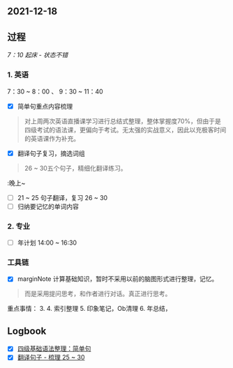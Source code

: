 ## 2021-12-18

## 过程 

*7：10 起床 - 状态不错*

### 1. 英语
7：30 ~ 8：00 、 9：30  ~ 11：40
- [x] 简单句重点内容梳理
> 对上周两次英语直播课学习进行总结式整理，整体掌握度70%，但由于是四级考试的语法课，更偏向于考试。无太强的实战意义，因此以充极客时间的英语课作为补充。

- [x] 翻译句子复习，摘选词组
> 26 ~ 30五个句子，精细化翻译练习。

:晚上~

- [ ] 21 ~ 25 句子翻译，复习 26 ~ 30 
- [ ] 归纳要记忆的单词内容

### 2. 专业

- [ ] 年计划 14:00 ~ 16:30 


### 工具链

- [x] marginNote 计算基础知识，暂时不采用以前的脑图形式进行整理，记忆。

> 而是采用提问思考，和作者进行对话。真正进行思考。



重点事情：
3. 
4. 索引整理
5. 印象笔记，Ob清理
6. 年总结，



## Logbook
- [x] [四级基础语法整理：简单句](things:///show?id=WSoNqbXQUnRcMGmPEmReH)
- [x] [翻译句子 - 梳理  25 ~ 30](things:///show?id=W4Wsc9CdxADGSmnjBrmbPr)